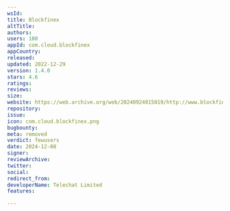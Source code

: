 ```yaml
---
wsId: 
title: Blockfinex
altTitle: 
authors: 
users: 100
appId: com.cloud.blockfinex
appCountry: 
released: 
updated: 2022-12-29
version: 1.4.0
stars: 4.6
ratings: 
reviews: 
size: 
website: https://web.archive.org/web/20240924015019/http://www.blockfinex.com/
repository: 
issue: 
icon: com.cloud.blockfinex.png
bugbounty: 
meta: removed
verdict: fewusers
date: 2024-12-08
signer: 
reviewArchive: 
twitter: 
social: 
redirect_from: 
developerName: Telechat Limited
features: 

---
```


